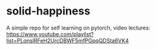 # solid-happiness
A simple repo for self learning on pytorch, video lectures: https://www.youtube.com/playlist?list=PLqnslRFeH2UrcDBWF5mfPGpqQDSta6VK4
